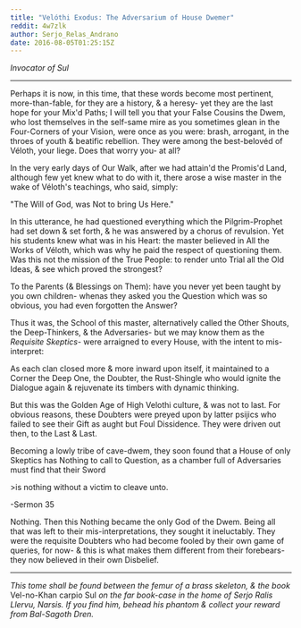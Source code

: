 ```yaml
---
title: "Velóthi Exodus: The Adversarium of House Dwemer"
reddit: 4w7zlk
author: Serjo_Relas_Andrano
date: 2016-08-05T01:25:15Z
---
```


*Invocator of Sul*

---

Perhaps it is now, in this time, that these words become most pertinent, more-than-fable, for they are a history, &amp; a heresy- yet they are the last hope for your Mix'd Paths; I will tell you that your False Cousins the Dwem, who lost themselves in the self-same mire as you sometimes glean in the Four-Corners of your Vision, were once as you were: brash, arrogant, in the throes of youth &amp; beatific rebellion. They were among the best-belovéd of Véloth, your liege. Does that worry you- at all?

In the very early days of Our Walk, after we had attain'd the Promis'd Land, although few yet knew what to do with it, there arose a wise master in the wake of Véloth's teachings, who said, simply:

"The Will of God, was Not to bring Us Here."

In this utterance, he had questioned everything which the Pilgrim-Prophet had set down &amp; set forth, &amp; he was answered by a chorus of revulsion. Yet his students knew what was in his Heart: the master believed in All the Works of Véloth, which was why he paid the respect of questioning them. Was this not the mission of the True People: to render unto Trial all the Old Ideas, &amp; see which proved the strongest?

To the Parents (&amp; Blessings on Them): have you never yet been taught by you own children- whenas they asked you the Question which was so obvious, you had even forgotten the Answer?

Thus it was, the School of this master, alternatively called the Other Shouts, the Deep-Thinkers, &amp; the Adversaries- but we may know them as the *Requisite Skeptics*- were arraigned to every House, with the intent to mis-interpret:

As each clan closed more &amp; more inward upon itself, it maintained to a Corner the Deep One, the Doubter, the Rust-Shingle who would ignite the Dialogue again &amp; rejuvenate its timbers with dynamic thinking.

But this was the Golden Age of High Velothi culture, &amp; was not to last. For obvious reasons, these Doubters were preyed upon by latter psijics who failed to see their Gift as aught but Foul Dissidence. They were driven out then, to the Last &amp; Last.

Becoming a lowly tribe of cave-dwem, they soon found that a House of only Skeptics has Nothing to call to Question, as a chamber full of Adversaries must find that their Sword

&gt;is nothing without a victim to cleave unto.

-Sermon 35

Nothing. Then this Nothing became the only God of the Dwem. Being all that was left to their mis-interpretations, they sought it ineluctably. They were the requisite Doubters who had become fooled by their own game of queries, for now- &amp; this is what makes them different from their forebears- they now believed in their own Disbelief.

---

*This tome shall be found between the femur of a brass skeleton, &amp; the book* Vel-no-Khan carpio Sul *on the far book-case in the home of Serjo Ralis Llervu, Narsis. If you find him, behead his phantom &amp; collect your reward from Bal-Sagoth Dren.*
